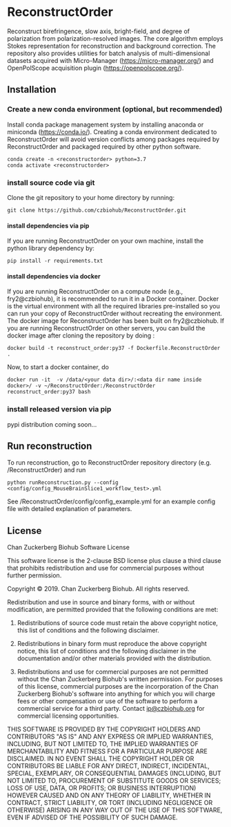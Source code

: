 # ReconstructOrder
Reconstruct birefringence, slow axis, bright-field, and degree of polarization from polarization-resolved images. The core algorithm employs Stokes representation for reconstruction and background correction. The repository also provides utilities for batch analysis of multi-dimensional datasets acquired with Micro-Manager (https://micro-manager.org/) and OpenPolScope acquisition plugin (https://openpolscope.org/).

## Installation

### Create a new conda environment (optional, but recommended)
Install conda package management system by installing anaconda or miniconda (https://conda.io/). 
Creating a conda environment dedicated to ReconstructOrder will avoid version conflicts among packages required by ReconstructOrder and packaged required by other python software.

```buildoutcfg
conda create -n <reconstructorder> python=3.7
conda activate <reconstructorder>
```

### install source code via git  

Clone the git repository to your home directory by running:

```buildoutcfg
git clone https://github.com/czbiohub/ReconstructOrder.git
```
 
#### install dependencies via pip
If you are running ReconstructOrder on your own machine, install the python library dependency by:

```buildoutcfg
pip install -r requirements.txt
```

#### install dependencies via docker

If you are running ReconstructOrder on a compute node (e.g., fry2@czbiohub), it is recommended to run it in 
a Docker container. 
Docker is the virtual environment with all the required libraries pre-installed so you can run your copy of 
ReconstructOrder without recreating the environment.
The docker image for ReconstructOrder has been built on fry2@czbiohub. 
If you are running ReconstructOrder on other servers, you can build the docker image after cloning the repository 
by doing :    

```buildoutcfg
docker build -t reconstruct_order:py37 -f Dockerfile.ReconstructOrder .
```

Now, to start a docker container, do 
```buildoutcfg
docker run -it  -v /data/<your data dir>/:<data dir name inside docker>/ -v ~/ReconstructOrder:/ReconstructOrder reconstruct_order:py37 bash
```

### install released version via pip

pypi distribution coming soon...

## Run reconstruction
To run reconstruction, go to ReconstructOrder repository directory (e.g. /ReconstructOrder) and run

```buildoutcfg
python runReconstruction.py --config <config/config_MouseBrainSlice1_workflow_test>.yml
```

See /ReconstructOrder/config/config_example.yml for an example config file with detailed explanation of parameters. 

## License
Chan Zuckerberg Biohub Software License

This software license is the 2-clause BSD license plus clause a third clause
that prohibits redistribution and use for commercial purposes without further
permission.

Copyright © 2019. Chan Zuckerberg Biohub.
All rights reserved.

Redistribution and use in source and binary forms, with or without
modification, are permitted provided that the following conditions are met:

1.	Redistributions of source code must retain the above copyright notice,
this list of conditions and the following disclaimer.

2.	Redistributions in binary form must reproduce the above copyright notice,
this list of conditions and the following disclaimer in the documentation
and/or other materials provided with the distribution.

3.	Redistributions and use for commercial purposes are not permitted without
the Chan Zuckerberg Biohub's written permission. For purposes of this license,
commercial purposes are the incorporation of the Chan Zuckerberg Biohub's
software into anything for which you will charge fees or other compensation or
use of the software to perform a commercial service for a third party.
Contact ip@czbiohub.org for commercial licensing opportunities.

THIS SOFTWARE IS PROVIDED BY THE COPYRIGHT HOLDERS AND CONTRIBUTORS "AS IS"
AND ANY EXPRESS OR IMPLIED WARRANTIES, INCLUDING, BUT NOT LIMITED TO, THE
IMPLIED WARRANTIES OF MERCHANTABILITY AND FITNESS FOR A PARTICULAR PURPOSE ARE
DISCLAIMED. IN NO EVENT SHALL THE COPYRIGHT HOLDER OR CONTRIBUTORS BE LIABLE
FOR ANY DIRECT, INDIRECT, INCIDENTAL, SPECIAL, EXEMPLARY, OR CONSEQUENTIAL
DAMAGES (INCLUDING, BUT NOT LIMITED TO, PROCUREMENT OF SUBSTITUTE GOODS OR
SERVICES; LOSS OF USE, DATA, OR PROFITS; OR BUSINESS INTERRUPTION) HOWEVER
CAUSED AND ON ANY THEORY OF LIABILITY, WHETHER IN CONTRACT, STRICT LIABILITY,
OR TORT (INCLUDING NEGLIGENCE OR OTHERWISE) ARISING IN ANY WAY OUT OF THE USE
OF THIS SOFTWARE, EVEN IF ADVISED OF THE POSSIBILITY OF SUCH DAMAGE. 
